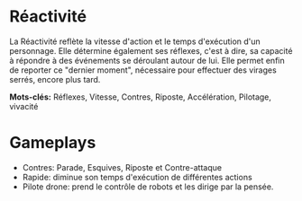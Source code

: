 # Réactivité

La Réactivité reflète la vitesse d'action et le temps d'exécution d'un personnage. Elle détermine également ses réflexes, c'est à dire, sa capacité à répondre à des événements se déroulant autour de lui. Elle permet enfin de reporter ce "dernier moment", nécessaire pour effectuer des virages serrés, encore plus tard. 

**Mots-clés:** Réflexes, Vitesse, Contres, Riposte, Accélération, Pilotage, vivacité

# Gameplays

- Contres: Parade, Esquives, Riposte et Contre-attaque
- Rapide: diminue son temps d'exécution de différentes actions
- Pilote drone: prend le contrôle de robots et les dirige par la pensée.